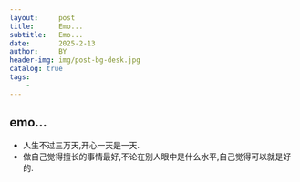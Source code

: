 ```yaml
---
layout:     post
title:      Emo...
subtitle:   Emo...
date:       2025-2-13
author:     BY
header-img: img/post-bg-desk.jpg
catalog: true
tags:
    - 
---
```



## emo...
* 人生不过三万天,开心一天是一天.
* 做自己觉得擅长的事情最好,不论在别人眼中是什么水平,自己觉得可以就是好的.
